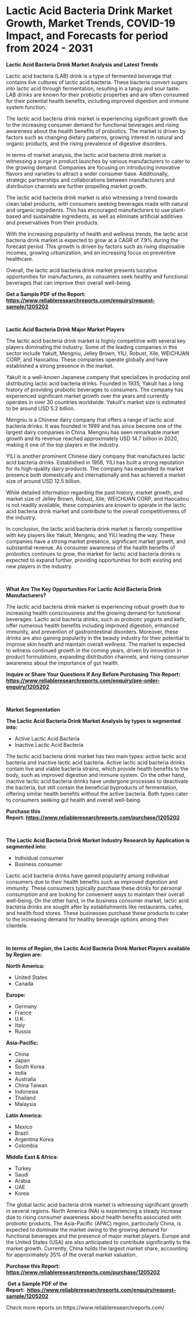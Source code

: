 <p><h1>Lactic Acid Bacteria Drink Market Growth, Market Trends, COVID-19 Impact, and Forecasts for period from 2024 - 2031</h1></p><p><strong>Lactic Acid Bacteria Drink Market Analysis and Latest Trends</strong></p>
<p><p>Lactic acid bacteria (LAB) drink is a type of fermented beverage that contains live cultures of lactic acid bacteria. These bacteria convert sugars into lactic acid through fermentation, resulting in a tangy and sour taste. LAB drinks are known for their probiotic properties and are often consumed for their potential health benefits, including improved digestion and immune system function.</p><p>The lactic acid bacteria drink market is experiencing significant growth due to the increasing consumer demand for functional beverages and rising awareness about the health benefits of probiotics. The market is driven by factors such as changing dietary patterns, growing interest in natural and organic products, and the rising prevalence of digestive disorders.</p><p>In terms of market analysis, the lactic acid bacteria drink market is witnessing a surge in product launches by various manufacturers to cater to the growing demand. Companies are focusing on introducing innovative flavors and varieties to attract a wider consumer base. Additionally, strategic partnerships and collaborations between manufacturers and distribution channels are further propelling market growth.</p><p>The lactic acid bacteria drink market is also witnessing a trend towards clean label products, with consumers seeking beverages made with natural and organic ingredients. This has encouraged manufacturers to use plant-based and sustainable ingredients, as well as eliminate artificial additives and preservatives from their products.</p><p>With the increasing popularity of health and wellness trends, the lactic acid bacteria drink market is expected to grow at a CAGR of 7.9% during the forecast period. This growth is driven by factors such as rising disposable incomes, growing urbanization, and an increasing focus on preventive healthcare.</p><p>Overall, the lactic acid bacteria drink market presents lucrative opportunities for manufacturers, as consumers seek healthy and functional beverages that can improve their overall well-being.</p></p>
<p><strong>Get a Sample PDF of the Report:&nbsp; <a href="https://www.reliableresearchreports.com/enquiry/request-sample/1205202">https://www.reliableresearchreports.com/enquiry/request-sample/1205202</a></strong></p>
<p>&nbsp;</p>
<p><strong>Lactic Acid Bacteria Drink Major Market Players</strong></p>
<p><p>The lactic acid bacteria drink market is highly competitive with several key players dominating the industry. Some of the leading companies in this sector include Yakult, Mengniu, Jelley Brown, YILI, Robust, Xile, WEICHUAN CORP, and Haocaitou. These companies operate globally and have established a strong presence in the market.</p><p>Yakult is a well-known Japanese company that specializes in producing and distributing lactic acid bacteria drinks. Founded in 1935, Yakult has a long history of providing probiotic beverages to consumers. The company has experienced significant market growth over the years and currently operates in over 30 countries worldwide. Yakult's market size is estimated to be around USD 5.2 billion.</p><p>Mengniu is a Chinese dairy company that offers a range of lactic acid bacteria drinks. It was founded in 1999 and has since become one of the largest dairy companies in China. Mengniu has seen remarkable market growth and its revenue reached approximately USD 14.7 billion in 2020, making it one of the top players in the industry.</p><p>YILI is another prominent Chinese dairy company that manufactures lactic acid bacteria drinks. Established in 1956, YILI has built a strong reputation for its high-quality dairy products. The company has expanded its market presence both domestically and internationally and has achieved a market size of around USD 12.5 billion.</p><p>While detailed information regarding the past history, market growth, and market size of Jelley Brown, Robust, Xile, WEICHUAN CORP, and Haocaitou is not readily available, these companies are known to operate in the lactic acid bacteria drink market and contribute to the overall competitiveness of the industry.</p><p>In conclusion, the lactic acid bacteria drink market is fiercely competitive with key players like Yakult, Mengniu, and YILI leading the way. These companies have a strong market presence, significant market growth, and substantial revenue. As consumer awareness of the health benefits of probiotics continues to grow, the market for lactic acid bacteria drinks is expected to expand further, providing opportunities for both existing and new players in the industry.</p></p>
<p>&nbsp;</p>
<p><strong>What Are The Key Opportunities For Lactic Acid Bacteria Drink Manufacturers?</strong></p>
<p><p>The lactic acid bacteria drink market is experiencing robust growth due to increasing health consciousness and the growing demand for functional beverages. Lactic acid bacteria drinks, such as probiotic yogurts and kefir, offer numerous health benefits including improved digestion, enhanced immunity, and prevention of gastrointestinal disorders. Moreover, these drinks are also gaining popularity in the beauty industry for their potential to improve skin health and maintain overall wellness. The market is expected to witness continued growth in the coming years, driven by innovation in product formulations, expanding distribution channels, and rising consumer awareness about the importance of gut health.</p></p>
<p><strong>Inquire or Share Your Questions If Any Before Purchasing This Report: <a href="https://www.reliableresearchreports.com/enquiry/pre-order-enquiry/1205202">https://www.reliableresearchreports.com/enquiry/pre-order-enquiry/1205202</a></strong></p>
<p>&nbsp;</p>
<p><strong>Market Segmentation</strong></p>
<p><strong>The Lactic Acid Bacteria Drink Market Analysis by types is segmented into:</strong></p>
<p><ul><li>Active Lactic Acid Bacteria</li><li>Inactive Lactic Acid Bacteria</li></ul></p>
<p><p>The lactic acid bacteria drink market has two main types: active lactic acid bacteria and inactive lactic acid bacteria. Active lactic acid bacteria drinks contain live and viable bacteria strains, which provide health benefits to the body, such as improved digestion and immune system. On the other hand, inactive lactic acid bacteria drinks have undergone processes to deactivate the bacteria, but still contain the beneficial byproducts of fermentation, offering similar health benefits without the active bacteria. Both types cater to consumers seeking gut health and overall well-being.</p></p>
<p><strong>Purchase this Report:&nbsp;<a href="https://www.reliableresearchreports.com/purchase/1205202">https://www.reliableresearchreports.com/purchase/1205202</a></strong></p>
<p>&nbsp;</p>
<p><strong>The Lactic Acid Bacteria Drink Market Industry Research by Application is segmented into:</strong></p>
<p><ul><li>Individual consumer</li><li>Business consumer</li></ul></p>
<p><p>Lactic acid bacteria drinks have gained popularity among individual consumers due to their health benefits such as improved digestion and immunity. These consumers typically purchase these drinks for personal consumption and are looking for convenient ways to maintain their overall well-being. On the other hand, in the business consumer market, lactic acid bacteria drinks are sought after by establishments like restaurants, cafes, and health food stores. These businesses purchase these products to cater to the increasing demand for healthy beverage options among their clientele.</p></p>
<p>&nbsp;</p>
<p><strong>In terms of Region, the Lactic Acid Bacteria Drink Market Players available by Region are:</strong></p>
<p>
    <p> <strong> North America: </strong>
        <ul>
            <li>United States</li>
            <li>Canada</li>
        </ul>
        </p> 
    <p> <strong> Europe: </strong>
        <ul>
            <li>Germany</li>
            <li>France</li>
            <li>U.K.</li>
            <li>Italy</li>
            <li>Russia</li>
        </ul>
        </p> 
    <p> <strong> Asia-Pacific: </strong>
        <ul>
            <li>China</li>
            <li>Japan</li>
            <li>South Korea</li>
            <li>India</li>
            <li>Australia</li>
            <li>China Taiwan</li>
            <li>Indonesia</li>
            <li>Thailand</li>
            <li>Malaysia</li>
        </ul>
        </p> 
    <p> <strong> Latin America: </strong>
        <ul>
            <li>Mexico</li>
            <li>Brazil</li>
            <li>Argentina Korea</li>
            <li>Colombia</li>
        </ul>
        </p> 
    <p> <strong> Middle East & Africa: </strong>
        <ul>
            <li>Turkey</li>
            <li>Saudi</li>
            <li>Arabia</li>
            <li>UAE</li>
            <li>Korea</li>
        </ul>
    </p>
    </p>
<p><p>The global lactic acid bacteria drink market is witnessing significant growth in several regions. North America (NA) is experiencing a steady increase due to rising consumer awareness about health benefits associated with probiotic products. The Asia-Pacific (APAC) region, particularly China, is expected to dominate the market owing to the growing demand for functional beverages and the presence of major market players. Europe and the United States (USA) are also anticipated to contribute significantly to the market growth. Currently, China holds the largest market share, accounting for approximately 35% of the overall market valuation.</p></p>
<p><strong>Purchase this Report: <a href="https://www.reliableresearchreports.com/purchase/1205202">https://www.reliableresearchreports.com/purchase/1205202</a></strong></p>
<p>&nbsp;<strong>Get a Sample PDF of the Report:&nbsp;&nbsp;<a href="https://www.reliableresearchreports.com/enquiry/request-sample/1205202">https://www.reliableresearchreports.com/enquiry/request-sample/1205202</a></strong></p>
<p><strong></strong></p>
<p>Check more reports on https://www.reliableresearchreports.com/</p>